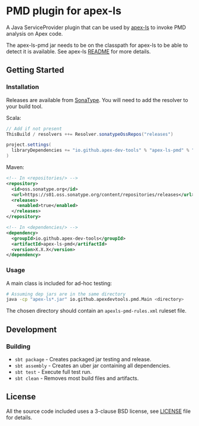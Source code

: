 # PMD plugin for apex-ls 

A Java ServiceProvider plugin that can be used by [apex-ls](https://github.com/apex-dev-tools/apex-ls) to invoke PMD analysis on Apex code.

The apex-ls-pmd jar needs to be on the classpath for apex-ls to be able to detect it is available. See apex-ls [README](https://github.com/apex-dev-tools/apex-ls/README.md) for more details.


## Getting Started

### Installation

Releases are available from [SonaType](https://s01.oss.sonatype.org). You will need to add the resolver to your build tool.

Scala:

  ```scala
  // Add if not present
  ThisBuild / resolvers ++= Resolver.sonatypeOssRepos("releases")

  project.settings(
    libraryDependencies += "io.github.apex-dev-tools" % "apex-ls-pmd" % "X.X.X"
  )
  ```

Maven:

  ```xml
  <!-- In <repositories/> -->
  <repository>
    <id>oss.sonatype.org</id>
    <url>https://s01.oss.sonatype.org/content/repositories/releases</url>
    <releases>
      <enabled>true</enabled>
    </releases>
  </repository>

  <!-- In <dependencies/> -->
  <dependency>
    <groupId>io.github.apex-dev-tools</groupId>
    <artifactId>apex-ls-pmd</artifactId>
    <version>X.X.X</version>
  </dependency>
  ```

### Usage

A main class is included for ad-hoc testing:

```sh
# Assuming dep jars are in the same directory
java -cp "apex-ls*.jar" io.github.apexdevtools.pmd.Main <directory>
```

The chosen directory should contain an `apexls-pmd-rules.xml` ruleset file.

## Development

### Building

* `sbt package` - Creates packaged jar testing and release.
* `sbt assembly` - Creates an uber jar containing all dependencies.
* `sbt test` - Execute full test run.
* `sbt clean` - Removes most build files and artifacts.

## License

All the source code included uses a 3-clause BSD license, see [LICENSE](LICENSE) file for details.

